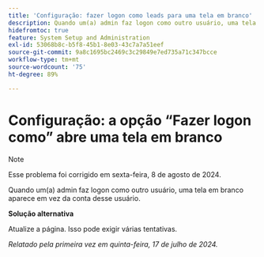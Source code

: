 ```yaml
---
title: 'Configuração: fazer logon como leads para uma tela em branco'
description: Quando um(a) admin faz logon como outro usuário, uma tela em branco aparece em vez da conta desse usuário.
hidefromtoc: true
feature: System Setup and Administration
exl-id: 53068b8c-b5f8-45b1-8e03-43c7a7a51eef
source-git-commit: 9a8c1695bc2469c3c29849e7ed735a71c347bcce
workflow-type: tm+mt
source-wordcount: '75'
ht-degree: 89%

---
```


# Configuração: a opção “Fazer logon como” abre uma tela em branco

>[!NOTE]
>
>Esse problema foi corrigido em sexta-feira, 8 de agosto de 2024.

Quando um(a) admin faz logon como outro usuário, uma tela em branco aparece em vez da conta desse usuário.

**Solução alternativa**

Atualize a página. Isso pode exigir várias tentativas.

_Relatado pela primeira vez em quinta-feira, 17 de julho de 2024._
